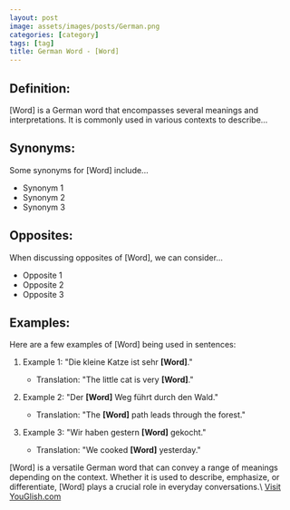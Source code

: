 ```yaml
---
layout: post
image: assets/images/posts/German.png
categories: [category]
tags: [tag]
title: German Word - [Word]
---
```


## Definition:

[Word] is a German word that encompasses several meanings and interpretations. It is commonly used in various contexts to describe...

## Synonyms:

Some synonyms for [Word] include...

- Synonym 1
- Synonym 2 
- Synonym 3 

## Opposites:

When discussing opposites of [Word], we can consider...

- Opposite 1
- Opposite 2 
- Opposite 3 

## Examples:

Here are a few examples of [Word] being used in sentences:

1. Example 1: "Die kleine Katze ist sehr __[Word]__."
   - Translation: "The little cat is very __[Word]__."

2. Example 2: "Der __[Word]__ Weg führt durch den Wald."
   - Translation: "The __[Word]__ path leads through the forest."

3. Example 3: "Wir haben gestern __[Word]__ gekocht."
   - Translation: "We cooked __[Word]__ yesterday."

[Word] is a versatile German word that can convey a range of meanings depending on the context. Whether it is used to describe, emphasize, or differentiate, [Word] plays a crucial role in everyday conversations.\ <a id="yg-widget-0" class="youglish-widget" data-query="German" data-lang="german" data-components="8412" data-auto-start="0" data-bkg-color="theme_light" data-title="How%20to%20pronounce%20German%20in%20German"  rel="nofollow" href="https://youglish.com">Visit YouGlish.com</a><script async src="https://youglish.com/public/emb/widget.js" charset="utf-8"></script>